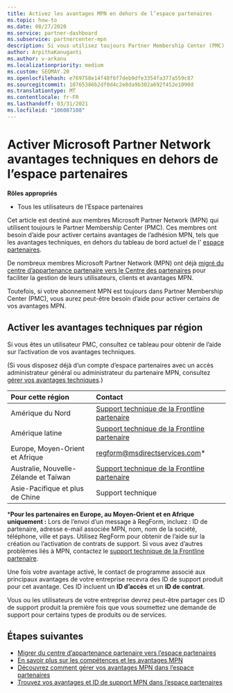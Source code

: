 ```yaml
---
title: Activez les avantages MPN en dehors de l’espace partenaires
ms.topic: how-to
ms.date: 08/27/2020
ms.service: partner-dashboard
ms.subservice: partnercenter-mpn
description: Si vous utilisez toujours Partner Membership Center (PMC), Découvrez qui contacter pour vous aider à activer vos avantages de support technique MPN et vous fournir des ID de support.
author: ArpithaKanuganti
ms.author: v-arkanu
ms.localizationpriority: medium
ms.custom: SEOMAY.20
ms.openlocfilehash: e769758e14f48f6f7deb9dfe3354fa377a559c87
ms.sourcegitcommit: 10765386b2df0d4c2e8da9b302a692f452e1090d
ms.translationtype: MT
ms.contentlocale: fr-FR
ms.lasthandoff: 03/31/2021
ms.locfileid: "106087108"
---
```

# <a name="activate-microsoft-partner-network-technical-benefits-outside-of-partner-center"></a>Activer Microsoft Partner Network avantages techniques en dehors de l’espace partenaires


**Rôles appropriés**

- Tous les utilisateurs de l’Espace partenaires

Cet article est destiné aux membres Microsoft Partner Network (MPN) qui utilisent toujours le Partner Membership Center (PMC). Ces membres ont besoin d’aide pour activer certains avantages de l’adhésion MPN, tels que les avantages techniques, en dehors du tableau de bord actuel de l' [espace partenaires](https://partner.microsoft.com/dashboard).

De nombreux membres Microsoft Partner Network (MPN) ont déjà [migré du centre d’appartenance partenaire vers le Centre des partenaires](prepare-pmc-pc-migration.md) pour faciliter la gestion de leurs utilisateurs, clients et avantages MPN.

Toutefois, si votre abonnement MPN est toujours dans Partner Membership Center (PMC), vous aurez peut-être besoin d’aide pour activer certains de vos avantages MPN.

## <a name="activate-technical-benefits-by-region"></a>Activer les avantages techniques par région

Si vous êtes un utilisateur PMC, consultez ce tableau pour obtenir de l’aide sur l’activation de vos avantages techniques.

(Si vous disposez déjà d’un compte d’espace partenaires avec un accès administrateur général ou administrateur du partenaire MPN, consultez [gérer vos avantages techniques](manage-your-partner-network-benefits.md#manage-technical-benefits).)

|Pour cette région  | Contact |
|:--------|:------------|
|Amérique du Nord  | [Support technique de la Frontline partenaire](https://partner.microsoft.com/support?issueid=300-0042)  |
|Amérique latine  | [Support technique de la Frontline partenaire](https://partner.microsoft.com/support?issueid=300-0042)  |
|Europe, Moyen-Orient et Afrique  | [regform@msdirectservices.com](mailto:regform@msdirectservices.com)*  |
|Australie, Nouvelle-Zélande et Taïwan  | [Support technique de la Frontline partenaire](https://partner.microsoft.com/support?issueid=300-0042)  |
|Asie-Pacifique et plus de Chine  | Support technique  |

\***Pour les partenaires en Europe, au Moyen-Orient et en Afrique uniquement :** Lors de l’envoi d’un message à RegForm, incluez : ID de partenaire, adresse e-mail associée MPN, nom, nom de la société, téléphone, ville et pays. Utilisez RegForm pour obtenir de l’aide sur la création ou l’activation de contrats de support. Si vous avez d’autres problèmes liés à MPN, contactez le [support technique de la Frontline partenaire](https://partner.microsoft.com/support?issueid=300-0042).

Une fois votre avantage activé, le contact de programme associé aux principaux avantages de votre entreprise recevra des ID de support produit pour cet avantage. Ces ID incluent un **ID d’accès** et un **ID de contrat**. 

Vous ou les utilisateurs de votre entreprise devrez peut-être partager ces ID de support produit la première fois que vous soumettez une demande de support pour certains types de produits ou de services.

## <a name="next-steps"></a>Étapes suivantes

- [Migrer du centre d’appartenance partenaire vers l’espace partenaires](prepare-pmc-pc-migration.md)
- [En savoir plus sur les compétences et les avantages MPN](learn-about-competencies.md)
- [Découvrez comment gérer vos avantages MPN dans l’espace partenaires](manage-your-partner-network-benefits.md)
- [Trouvez vos avantages et ID de support MPN dans l’espace partenaires](mpn-find-benefits.md)
